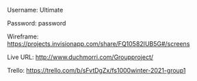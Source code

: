 Username: Ultimate

Password: password

Wireframe: https://projects.invisionapp.com/share/FQ10582IUB5G#/screens

Live URL: http://www.duchmorri.com/Groupproject/

Trello: https://trello.com/b/sFvtDgZx/fs1000winter-2021-group1
